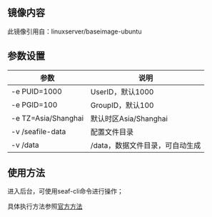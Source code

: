 ﻿

## 镜像内容

此镜像引用自：linuxserver/baseimage-ubuntu

## 参数设置

| 参数                | 说明                            |
| ------------------- | ------------------------------- |
| -e PUID=1000        | UserID，默认1000                |
| -e PGID=100         | GroupID，默认100                |
| -e TZ=Asia/Shanghai | 默认时区Asia/Shanghai           |
| -v /seafile-data    | 配置文件目录                    |
| -v /data            | /data，数据文件目录，可自动生成 |

## 使用方法

进入后台，可使用seaf-cli命令进行操作；

具体执行方法参照[官方方法](https://help.seafile.com/syncing_client/linux-cli/)